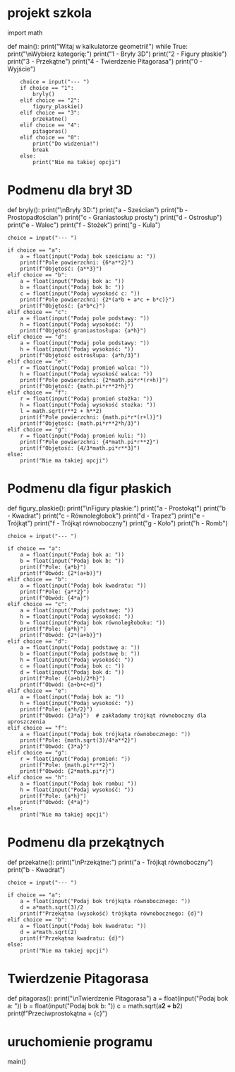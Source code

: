 # projekt szkola

import math

def main():
    print("Witaj w kalkulatorze geometrii!")
    while True:
        print("\nWybierz kategorię:")
        print("1 - Bryły 3D")
        print("2 - Figury płaskie")
        print("3 - Przekątne")
        print("4 - Twierdzenie Pitagorasa")
        print("0 - Wyjście")
        
        choice = input("--- ")
        if choice == "1":
            bryly()
        elif choice == "2":
            figury_plaskie()
        elif choice == "3":
            przekatne()
        elif choice == "4":
            pitagoras()
        elif choice == "0":
            print("Do widzenia!")
            break
        else:
            print("Nie ma takiej opcji")

# Podmenu dla brył 3D
def bryly():
    print("\nBryły 3D:")
    print("a - Sześcian")
    print("b - Prostopadłościan")
    print("c - Graniastosłup prosty")
    print("d - Ostrosłup")
    print("e - Walec")
    print("f - Stożek")
    print("g - Kula")
    
    choice = input("--- ")
    
    if choice == "a":
        a = float(input("Podaj bok sześcianu a: "))
        print(f"Pole powierzchni: {6*a**2}")
        print(f"Objętość: {a**3}")
    elif choice == "b":
        a = float(input("Podaj bok a: "))
        b = float(input("Podaj bok b: "))
        c = float(input("Podaj wysokość c: "))
        print(f"Pole powierzchni: {2*(a*b + a*c + b*c)}")
        print(f"Objętość: {a*b*c}")
    elif choice == "c":
        a = float(input("Podaj pole podstawy: "))
        h = float(input("Podaj wysokość: "))
        print(f"Objętość graniastosłupa: {a*h}")
    elif choice == "d":
        a = float(input("Podaj pole podstawy: "))
        h = float(input("Podaj wysokość: "))
        print(f"Objętość ostrosłupa: {a*h/3}")
    elif choice == "e":
        r = float(input("Podaj promień walca: "))
        h = float(input("Podaj wysokość walca: "))
        print(f"Pole powierzchni: {2*math.pi*r*(r+h)}")
        print(f"Objętość: {math.pi*r**2*h}")
    elif choice == "f":
        r = float(input("Podaj promień stożka: "))
        h = float(input("Podaj wysokość stożka: "))
        l = math.sqrt(r**2 + h**2)
        print(f"Pole powierzchni: {math.pi*r*(r+l)}")
        print(f"Objętość: {math.pi*r**2*h/3}")
    elif choice == "g":
        r = float(input("Podaj promień kuli: "))
        print(f"Pole powierzchni: {4*math.pi*r**2}")
        print(f"Objętość: {4/3*math.pi*r**3}")
    else:
        print("Nie ma takiej opcji")

# Podmenu dla figur płaskich
def figury_plaskie():
    print("\nFigury płaskie:")
    print("a - Prostokąt")
    print("b - Kwadrat")
    print("c - Równoległobok")
    print("d - Trapez")
    print("e - Trójkąt")
    print("f - Trójkąt równoboczny")
    print("g - Koło")
    print("h - Romb")
    
    choice = input("--- ")
    
    if choice == "a":
        a = float(input("Podaj bok a: "))
        b = float(input("Podaj bok b: "))
        print(f"Pole: {a*b}")
        print(f"Obwód: {2*(a+b)}")
    elif choice == "b":
        a = float(input("Podaj bok kwadratu: "))
        print(f"Pole: {a**2}")
        print(f"Obwód: {4*a}")
    elif choice == "c":
        a = float(input("Podaj podstawę: "))
        h = float(input("Podaj wysokość: "))
        b = float(input("Podaj bok równoległoboku: "))
        print(f"Pole: {a*h}")
        print(f"Obwód: {2*(a+b)}")
    elif choice == "d":
        a = float(input("Podaj podstawę a: "))
        b = float(input("Podaj podstawę b: "))
        h = float(input("Podaj wysokość: "))
        c = float(input("Podaj bok c: "))
        d = float(input("Podaj bok d: "))
        print(f"Pole: {(a+b)/2*h}")
        print(f"Obwód: {a+b+c+d}")
    elif choice == "e":
        a = float(input("Podaj bok a: "))
        h = float(input("Podaj wysokość: "))
        print(f"Pole: {a*h/2}")
        print(f"Obwód: {3*a}")  # zakładamy trójkąt równoboczny dla uproszczenia
    elif choice == "f":
        a = float(input("Podaj bok trójkąta równobocznego: "))
        print(f"Pole: {math.sqrt(3)/4*a**2}")
        print(f"Obwód: {3*a}")
    elif choice == "g":
        r = float(input("Podaj promień: "))
        print(f"Pole: {math.pi*r**2}")
        print(f"Obwód: {2*math.pi*r}")
    elif choice == "h":
        a = float(input("Podaj bok rombu: "))
        h = float(input("Podaj wysokość: "))
        print(f"Pole: {a*h}")
        print(f"Obwód: {4*a}")
    else:
        print("Nie ma takiej opcji")

# Podmenu dla przekątnych
def przekatne():
    print("\nPrzekątne:")
    print("a - Trójkąt równoboczny")
    print("b - Kwadrat")
    
    choice = input("--- ")
    
    if choice == "a":
        a = float(input("Podaj bok trójkąta równobocznego: "))
        d = a*math.sqrt(3)/2
        print(f"Przekątna (wysokość) trójkąta równobocznego: {d}")
    elif choice == "b":
        a = float(input("Podaj bok kwadratu: "))
        d = a*math.sqrt(2)
        print(f"Przekątna kwadratu: {d}")
    else:
        print("Nie ma takiej opcji")

# Twierdzenie Pitagorasa
def pitagoras():
    print("\nTwierdzenie Pitagorasa")
    a = float(input("Podaj bok a: "))
    b = float(input("Podaj bok b: "))
    c = math.sqrt(a**2 + b**2)
    print(f"Przeciwprostokątna = {c}")

# uruchomienie programu
main()
